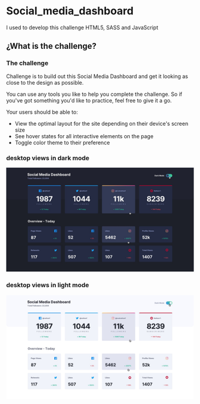 # Social_media_dashboard
 I used to develop this challenge HTML5, SASS and JavaScript

## ¿What is the challenge?
### The challenge

Challenge is to build out this Social Media Dashboard and get it looking as close to the design as possible.

You can use any tools you like to help you complete the challenge. So if you've got something you'd like to practice, feel free to give it a go.

Your users should be able to:

- View the optimal layout for the site depending on their device's screen size
- See hover states for all interactive elements on the page
- Toggle color theme to their preference

### desktop views in dark mode
![Activate State here](https://github.com/mdesignerco/Social_media_dashboard/blob/master/social-media-dashboard-with-theme-switcher-master/design/active-states-dark.jpg?raw=true)

### desktop views in light mode
![Activate State here](https://github.com/mdesignerco/Social_media_dashboard/blob/master/social-media-dashboard-with-theme-switcher-master/design/active-states-light.jpg?raw=true)